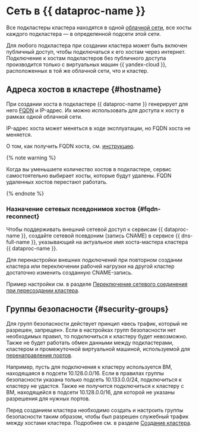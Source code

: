 # Сеть в {{ dataproc-name }}

Все подкластеры кластера находятся в одной [облачной сети](../../vpc/concepts/network.md), все хосты каждого подкластера — в определенной подсети этой сети.

Для любого подкластера при создании кластера может быть включен публичный доступ, чтобы подключаться к его хостам через интернет. Подключение к хостам подкластеров без публичного доступа производится только с виртуальных машин {{ yandex-cloud }}, расположенных в той же облачной сети, что и кластер.

## Адреса хостов в кластере {#hostname}

При создании хоста в подкластере {{ dataproc-name }} генерирует для него [FQDN](../../glossary/fqdn.md) и IP-адрес. Их можно использовать для доступа к хосту в рамках одной облачной сети.

IP-адрес хоста может меняться в ходе эксплуатации, но FQDN хоста не меняется.

О том, как получить FQDN хоста, см. [инструкцию](../operations/fqdn.md).

{% note warning %}

Когда вы уменьшаете количество хостов в подкластере, сервис самостоятельно выбирает хосты, которые будут удалены. FQDN удаленных хостов перестают работать.

{% endnote %}

### Назначение сетевых псевдонимов хостов {#fqdn-reconnect}

Чтобы поддерживать внешний сетевой доступ к сервисам {{ dataproc-name }}, создайте сетевой псевдоним (запись CNAME) в сервисе {{ dns-full-name }}, указывающий на актуальное имя хоста-мастера кластера {{ dataproc-name }}.

Для перенастройки внешних подключений при повторном создании кластера или переключении рабочей нагрузки на другой кластер достаточно изменить созданную CNAME-запись.

Пример настройки см. в разделе [Переключение сетевого соединения при пересоздании кластера](../tutorials/reconnect-network.md).

## Группы безопасности {#security-groups}

Для групп безопасности действует принцип «весь трафик, который не разрешен, запрещен». Если в настройках групп безопасности нет необходимых правил, то подключиться к кластеру будет невозможно. Также не будет работать обмен данными между подкластерами, кластером и промежуточной виртуальной машиной, используемой для [перенаправления портов](interfaces.md).

Например, пусть для подключения к кластеру используется ВМ, находящаяся в подсети 10.128.0.0/16. Если в правилах группы безопасности указана только подсеть 10.133.0.0/24, подключиться к кластеру не удастся. Также не получится подключиться к кластеру с ВМ, находящейся в подсети 10.128.0.0/16, для которой не указаны разрешения для нужных портов.

Перед созданием кластера необходимо создать и настроить группы безопасности таким образом, чтобы был разрешен служебный трафик между хостами кластера. Подробнее см. в разделе [Создание кластера](../operations/cluster-create.md).
